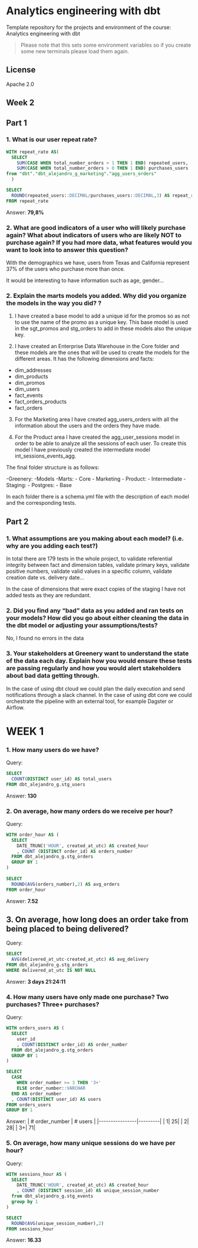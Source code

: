 # Analytics engineering with dbt

Template repository for the projects and environment of the course: Analytics engineering with dbt

> Please note that this sets some environment variables so if you create some new terminals please load them again.

## License

Apache 2.0

## Week 2  

## Part 1

### 1. What is our user repeat rate?

``` sql
WITH repeat_rate AS(
  SELECT
    SUM(CASE WHEN total_number_orders > 1 THEN 1 END) repeated_users,
    SUM(CASE WHEN total_number_orders > 0 THEN 1 END) purchases_users
from "dbt"."dbt_alejandro_g_marketing"."agg_users_orders"
  )

SELECT 
  ROUND(repeated_users::DECIMAL/purchases_users::DECIMAL,3) AS repeat_rate
FROM repeat_rate
```

Answer: **79,8%**

### 2. What are good indicators of a user who will likely purchase again? What about indicators of users who are likely NOT to purchase again? If you had more data, what features would you want to look into to answer this question?

With the demographics we have, users from Texas and California represent 37% of the users who purchase more than once.

It would be interesting to have information such as age, gender...

### 2. Explain the marts models you added. Why did you organize the models in the way you did? ?

1. I have created a base model to add a unique id for the promos so as not to use the name of the promo as a unique key.  This base model is used in the sgt_promos and stg_orders to add in these models also the unique key.

2. I have created an Enterprise Data Warehouse in the Core folder and these models are the ones that will be used to create the models for the different areas. It has the following dimensions and facts:

  - dim_addresses
  - dim_products
  - dim_promos
  - dim_users
  - fact_events
  - fact_orders_products
  - fact_orders

3. For the Marketing area I have created agg_users_orders with all the information about the users and the orders they have made.

4. For the Product area I have created the agg_user_sessions model in order to be able to analyze all the sessions of each user. To create this model I have previously created the intermediate model int_sessions_events_agg.

The final folder structure is as follows:

-Greenery:
  -Models
    -Marts:
      - Core
      - Marketing
      - Product:
          - Intermediate
    - Staging:
      - Postgres:
        - Base

In each folder there is a schema.yml file with the description of each model and the corresponding tests.


## Part 2  

### 1. What assumptions are you making about each model? (i.e. why are you adding each test?)

In total there are 179 tests in the whole project, to validate referential integrity between fact and dimension tables, validate primary keys, validate positive numbers, validate valid values in a specific column, validate creation date vs. delivery date...

In the case of dimensions that were exact copies of the staging I have not added tests as they are redundant.

### 2. Did you find any “bad” data as you added and ran tests on your models? How did you go about either cleaning the data in the dbt model or adjusting your assumptions/tests?

No, I found no errors in the data

### 3. Your stakeholders at Greenery want to understand the state of the data each day. Explain how you would ensure these tests are passing regularly and how you would alert stakeholders about bad data getting through.

In the case of using dbt cloud we could plan the daily execution and send notifications through a slack channel. In the case of using dbt core we could orchestrate the pipeline with an external tool, for example Dagster or Airflow.


# WEEK 1

### 1. How many users do we have?

Query:
``` sql
SELECT 
  COUNT(DISTINCT user_id) AS total_users
FROM dbt_alejandro_g.stg_users
```

Answer: **130**

### 2. On average, how many orders do we receive per hour?

Query:
``` sql
WITH order_hour AS (
  SELECT
    DATE_TRUNC('HOUR', created_at_utc) AS created_hour
    , COUNT (DISTINCT order_id) AS orders_number
  FROM dbt_alejandro_g.stg_orders
  GROUP BY 1
)
  
SELECT
  ROUND(AVG(orders_number),2) AS avg_orders
FROM order_hour
```

Answer: **7.52**

## 3. On average, how long does an order take from being placed to being delivered?

Query:
``` sql
SELECT
  AVG(delivered_at_utc-created_at_utc) AS avg_delivery 
FROM dbt_alejandro_g.stg_orders 
WHERE delivered_at_utc IS NOT NULL
```

Answer: **3 days 21:24:11**

### 4. How many users have only made one purchase? Two purchases? Three+ purchases?

Query:
``` sql
WITH orders_users AS (
  SELECT
    user_id
    , COUNT(DISTINCT order_id) AS order_number
  FROM dbt_alejandro_g.stg_orders
  GROUP BY 1
)

SELECT
  CASE 
    WHEN order_number >= 3 THEN '3+'
    ELSE order_number::VARCHAR
  END AS order_number
  , COUNT(DISTINCT user_id) AS users
FROM orders_users
GROUP BY 1
```

Answer:
| # order_number | # users |
|----------------|---------|
|               1|       25|
|               2|       28|
|              3+|       71|

### 5. On average, how many unique sessions do we have per hour?

Query:
``` sql
WITH sessions_hour AS (
  SELECT
    DATE_TRUNC('HOUR', created_at_utc) AS created_hour
    , COUNT (DISTINCT session_id) AS unique_session_number
  from dbt_alejandro_g.stg_events
  group by 1
)

SELECT
  ROUND(AVG(unique_session_number),2)
FROM sessions_hour
```

Answer: **16.33**


